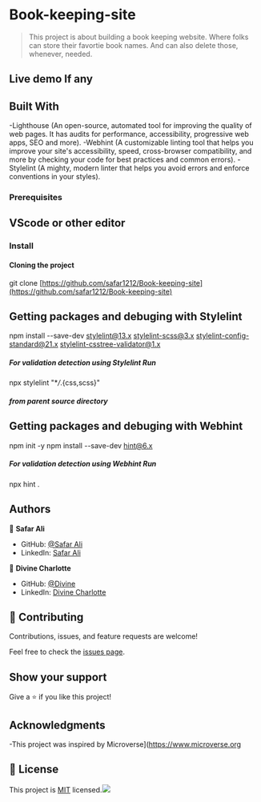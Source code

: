 # Book-keeping-site

> This project is about building a book keeping website. Where folks can store their favortie book names. And can also delete those, whenever, needed.

## Live demo If any


## Built With

-Lighthouse (An open-source, automated tool for improving the quality of web pages. It has audits for performance, accessibility, progressive web apps, SEO and more).
-Webhint (A customizable linting tool that helps you improve your site's accessibility, speed, cross-browser compatibility, and more by checking your code for best practices and common errors).
-Stylelint (A mighty, modern linter that helps you avoid errors and enforce conventions in your styles).

### Prerequisites

## VScode or other editor

### Install

#### Cloning the project



git clone [https://github.com/safar1212/Book-keeping-site](https://github.com/safar1212/Book-keeping-site) <Your-Build-Directory>

## Getting packages and debuging with Stylelint

npm install --save-dev stylelint@13.x stylelint-scss@3.x stylelint-config-standard@21.x stylelint-csstree-validator@1.x

##### For validation detection using Stylelint Run

npx stylelint "\*_/_.{css,scss}"

##### from parent source directory

## Getting packages and debuging with Webhint

npm init -y
npm install --save-dev hint@6.x

##### For validation detection using Webhint Run

npx hint .

## Authors

👤 **Safar Ali**

- GitHub: [@Safar Ali](https://github.com/safar1212)
- LinkedIn: [Safar Ali](https://www.linkedin.com/in/safar-ali999/)

👤 **Divine Charlotte**

- GitHub: [@Divine](https://github.com/divinecharlotte)
- LinkedIn: [Divine Charlotte](https://www.linkedin.com/in/safar-ali999/)

## 🤝 Contributing

Contributions, issues, and feature requests are welcome!

Feel free to check the [issues page](https://github.com/sentayhu19/Portfolio-setup-and-mobile-version-skeleton/issues).

## Show your support

Give a ⭐️ if you like this project!

## Acknowledgments

-This project was inspired by Microverse](https://www.microverse.org

## 📝 License

This project is [MIT](./MIT.md) licensed.![](https://img.shields.io/badge/Microverse-blueviolet)
